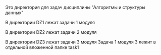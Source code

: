 Это директория для задач дисциплины "Алгоритмы и структуры данных"

В директории DZ1 лежат задачи 1 модуля

В директории DZ2 лежат задачи 2 модуля

В директории DZ3 лежат задачи 3 модуля
  Задача 1 модуля 3 лежит в отдельной вложенной папке task1



